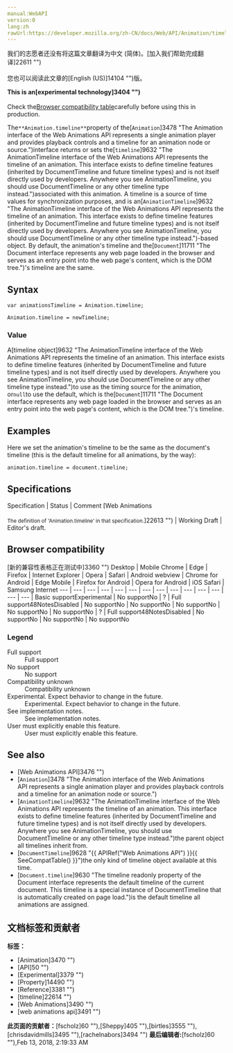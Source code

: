 ```yaml
---
manual:WebAPI
version:0
lang:zh
rawUrl:https://developer.mozilla.org/zh-CN/docs/Web/API/Animation/timeline
---
```




<bdi>我们的志愿者还没有将这篇文章翻译为<bdi>中文 (简体)</bdi>。[加入我们帮助完成翻译]22611 "")<br></br>您也可以阅读此文章的[English (US)]14104 "")版。</bdi>






**This is an[experimental technology]3404 "")**<br></br>Check the[Browser compatibility table](%3460#Browser_compatibility "")carefully before using this in production.




The`**Animation.timeline**`property of the[`Animation`]3478 "The Animation interface of the Web Animations API represents a single animation player and provides playback controls and a timeline for an animation node or source.")interface returns or sets the[`timeline`]9632 "The AnimationTimeline interface of the Web Animations API represents the timeline of an animation. This interface exists to define timeline features (inherited by DocumentTimeline and future timeline types) and is not itself directly used by developers. Anywhere you see AnimationTimeline, you should use DocumentTimeline or any other timeline type instead.")associated with this animation. A timeline is a source of time values for synchronization purposes, and is an[`AnimationTimeline`]9632 "The AnimationTimeline interface of the Web Animations API represents the timeline of an animation. This interface exists to define timeline features (inherited by DocumentTimeline and future timeline types) and is not itself directly used by developers. Anywhere you see AnimationTimeline, you should use DocumentTimeline or any other timeline type instead.")-based object. By default, the animation&#39;s timeline and the[`Document`]11711 "The Document interface represents any web page loaded in the browser and serves as an entry point into the web page's content, which is the DOM tree.")&#39;s timeline are the same.


## Syntax<a name="Syntax"></a>

```
var animationsTimeline = Animation.timeline;

Animation.timeline = newTimeline;
```

### Value<a name="Value"></a>


A[timeline object]9632 "The AnimationTimeline interface of the Web Animations API represents the timeline of an animation. This interface exists to define timeline features (inherited by DocumentTimeline and future timeline types) and is not itself directly used by developers. Anywhere you see AnimationTimeline, you should use DocumentTimeline or any other timeline type instead.")to use as the timing source for the animation, or`null`to use the default, which is the[`Document`]11711 "The Document interface represents any web page loaded in the browser and serves as an entry point into the web page's content, which is the DOM tree.")&#39;s timeline.


## Examples<a name="Examples"></a>


Here we set the animation&#39;s timeline to be the same as the document&#39;s timeline (this is the default timeline for all animations, by the way):


```
animation.timeline = document.timeline;
```

## Specifications<a name="Specifications"></a>
Specification | Status | Comment 
[Web Animations<br></br><small>The definition of &#39;Animation.timeline&#39; in that specification.</small>]22613 "") | Working Draft | Editor&#39;s draft. 


## Browser compatibility<a name="Browser_compatibility"></a>
[新的兼容性表格正在测试中<i></i>]3360 "")
<abbr>Desktop<i></i></abbr> | <abbr>Mobile<i></i></abbr> 
<abbr>Chrome<i></i></abbr> | <abbr>Edge<i></i></abbr> | <abbr>Firefox<i></i></abbr> | <abbr>Internet Explorer<i></i></abbr> | <abbr>Opera<i></i></abbr> | <abbr>Safari<i></i></abbr> | <abbr>Android webview<i></i></abbr> | <abbr>Chrome for Android<i></i></abbr> | <abbr>Edge Mobile<i></i></abbr> | <abbr>Firefox for Android<i></i></abbr> | <abbr>Opera for Android<i></i></abbr> | <abbr>iOS Safari<i></i></abbr> | <abbr>Samsung Internet<i></i></abbr> 
 ---  |  ---  |  ---  |  ---  |  ---  |  ---  |  ---  |  ---  |  ---  |  ---  |  ---  |  ---  |  ---  |  ---  | 
Basic support<abbr>Experimental<i></i></abbr> | <abbr>No support</abbr>No | <abbr>?</abbr> | <abbr>Full support</abbr>48<abbr>Notes<i></i></abbr><abbr>Disabled<i></i></abbr> | <abbr>No support</abbr>No | <abbr>No support</abbr>No | <abbr>No support</abbr>No | <abbr>No support</abbr>No | <abbr>No support</abbr>No | <abbr>?</abbr> | <abbr>Full support</abbr>48<abbr>Notes<i></i></abbr><abbr>Disabled<i></i></abbr> | <abbr>No support</abbr>No | <abbr>No support</abbr>No | <abbr>No support</abbr>No 


### Legend<a name="Legend"></a>
<dl><dt id=''><abbr>Full support</abbr></dt><dd>Full support</dd><dt id=''><abbr>No support</abbr></dt><dd>No support</dd><dt id=''><abbr>Compatibility unknown</abbr></dt><dd>Compatibility unknown</dd><dt id=''><abbr>Experimental. Expect behavior to change in the future.<i></i></abbr></dt><dd>Experimental. Expect behavior to change in the future.</dd><dt id=''><abbr>See implementation notes.<i></i></abbr></dt><dd>See implementation notes.</dd><dt id=''><abbr>User must explicitly enable this feature.<i></i></abbr></dt><dd>User must explicitly enable this feature.</dd></dl>


## See also<a name="See_also"></a>

* [Web Animations API]3476 "")
* [`Animation`]3478 "The Animation interface of the Web Animations API represents a single animation player and provides playback controls and a timeline for an animation node or source.")
* [`AnimationTimeline`]9632 "The AnimationTimeline interface of the Web Animations API represents the timeline of an animation. This interface exists to define timeline features (inherited by DocumentTimeline and future timeline types) and is not itself directly used by developers. Anywhere you see AnimationTimeline, you should use DocumentTimeline or any other timeline type instead.")the parent object all timelines inherit from.
* [`DocumentTimeline`]9628 "{{ APIRef("Web Animations API") }}{{ SeeCompatTable() }}")the only kind of timeline object available at this time.
* [`Document.timeline`]9630 "The timeline readonly property of the Document interface represents the default timeline of the current document. This timeline is a special instance of DocumentTimeline that is automatically created on page load.")is the default timeline all animations are assigned.



## 文档标签和贡献者
**标签：**
* [Animation]3470 "")
* [API]50 "")
* [Experimental]3379 "")
* [Property]14490 "")
* [Reference]3381 "")
* [timeline]22614 "")
* [Web Animations]3490 "")
* [web animations api]3491 "")

**此页面的贡献者：**[fscholz]60 ""),[Sheppy]405 ""),[birtles]3555 ""),[chrisdavidmills]3495 ""),[rachelnabors]3494 "")
**最后编辑者:**[fscholz]60 ""),<time>Feb 13, 2018, 2:19:33 AM</time>


